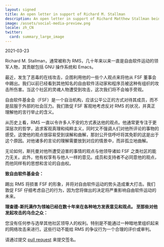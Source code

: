 ```yaml
---
layout: signed
title: An open letter in support of Richard M. Stallman
description: An open letter in support of Richard Matthew Stallman being reinstated by the Free Software Foundation
image: /assets/social-media-preview.png
locale: zh_CN
twitter:
  card: summary_large_image
---
```


2021-03-23

Richard M. Stallman，通常被称为 RMS，几十年来以来一直是自由软件运动的领军人物，其贡献包括 GNU 操作系统和 Emacs。

最近，发生了恶毒的在线攻击，企图利用他的一些个人观点来将他从 FSF 董事会中踢出。我们以前已经看到其他知名的自由软件活动家和程序员被这种有组织的攻击所伤害。当这个社区的灵魂人物遭受到攻击，这次我们将不会袖手旁观。

自由软件基金会（FSF）是一个自治机构，应该公平公正的方式对待其成员，而不是屈服于外部的社会压力。我们敦促 FSF 客观地考虑反对 RMS 的状况，并真正理解他的言行举止的含义。

从历史上看，RMS 一直以令许多人不安的方式表达他的观点。他通常更专注于更深层次的哲学，追求客观真理和纯粹主义，同时又不强调人们对他所评论的事物的感受。这使他的观点很容易受到误解和曲解，那封公开信呼吁将其免职的这是出于这个原因。对他诸多的言论的理解需要放到对应的情景中，而非孤立地曲解。

无论如何，斯托曼对他所遭受迫害的事情的观点与他领导诸如 FSF 之类社区的能力无关。此外，他有权享有与他人一样的意见。成员和支持者不必同意他的观点，而他同样有的思想和言论的自由权。

**致自由软件基金会：**

踢出 RMS 将损害 FSF 的形象，并将对自由软件运动的势头造成重大打击。我们敦促 FSF 仔细考虑自己的行为，因为您将做出的决定将严重影响自由软件运动的未来。

**理查德-斯托满作为领袖已经在数十年来在各种地方发表意见和观点。 至那些对他发起攻击的乌合之众：**

您没有任何参与选举其他社区领导人的权利。特别是不能通过一种暗地里组织起来的网络攻击来进行。这些行动不能给 RMS 的争议行为一个合理的评价或审判。

请通过提交 [pull request](https://github.com/rms-support-letter/rms-support-letter.github.io/pulls) 来提交签名。 

